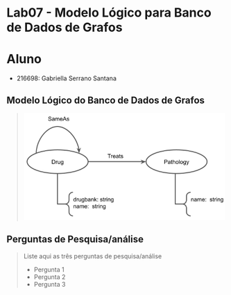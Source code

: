 # Lab07 - Modelo Lógico para Banco de Dados de Grafos

# Aluno
* 216698: Gabriella Serrano Santana

## Modelo Lógico do Banco de Dados de Grafos

> ![Diagrama de Orquestração](images/modelo-logico-grafos.png)

## Perguntas de Pesquisa/análise

> Liste aqui as três perguntas de pesquisa/análise
> * Pergunta 1
> * Pergunta 2
> * Pergunta 3

